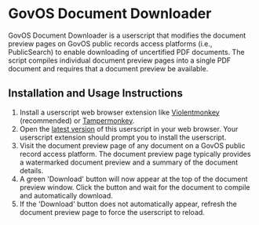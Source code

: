 # GovOS Document Downloader

GovOS Document Downloader is a userscript that modifies the document preview pages on GovOS public records access platforms (i.e., PublicSearch) to enable downloading of uncertified PDF documents. The script compiles individual document preview pages into a single PDF document and requires that a document preview be available.

## Installation and Usage Instructions
1. Install a userscript web browser extension like [Violentmonkey](https://violentmonkey.github.io/) (recommended) or [Tampermonkey](https://www.tampermonkey.net/).
2. Open the [latest version](https://raw.githubusercontent.com/rplanier/govos-document-downloader/master/govos-document-downloader.user.js) of this userscript in your web browser. Your userscript extension should prompt you to install the userscript.
3. Visit the document preview page of any document on a GovOS public record access platform. The document preview page typically provides a watermarked document preview and a summary of the document details.
4. A green 'Download' button will now appear at the top of the document preview window.  Click the button and wait for the document to compile and automatically download.
5. If the 'Download' button does not automatically appear, refresh the document preview page to force the userscript to reload.
